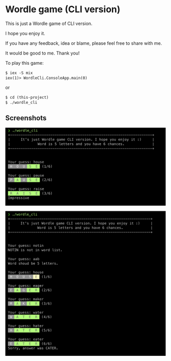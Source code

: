 # Wordle game (CLI version)

This is just a Wordle game of CLI version.

I hope you enjoy it. 

If you have any feedback, idea or blame, please feel free to share with me.

It would be good to me. Thank you!

To play this game:

```
$ iex -S mix 
iex(1)> WordleCli.ConsoleApp.main(0)
```

or 

```
$ cd (this-project)
$ ./wordle_cli
```

## Screenshots

![shot1](images/play.png)

![shot2](images/play2.png)

